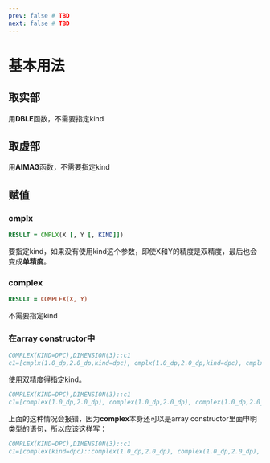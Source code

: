 ```yaml
---
prev: false # TBD
next: false # TBD
---
```


# 基本用法

## 取实部

用**DBLE**函数，不需要指定kind

## 取虚部

用**AIMAG**函数，不需要指定kind

## 赋值

### cmplx

```fortran
RESULT = CMPLX(X [, Y [, KIND]])
```

要指定kind，如果没有使用kind这个参数，即使X和Y的精度是双精度，最后也会变成**单精度**。

### complex

 ```fortran
RESULT = COMPLEX(X, Y)
```

不需要指定kind

### 在array constructor中

```fortran
COMPLEX(KIND=DPC),DIMENSION(3)::c1
c1=[cmplx(1.0_dp,2.0_dp,kind=dpc), cmplx(1.0_dp,2.0_dp,kind=dpc), cmplx(1.0_dp,2.0_dp, kind=dpc)]
```

使用双精度得指定kind。

```fortran
COMPLEX(KIND=DPC),DIMENSION(3)::c1
c1=[complex(1.0_dp,2.0_dp), complex(1.0_dp,2.0_dp), complex(1.0_dp,2.0_dp)]
```

上面的这种情况会报错，因为**complex**本身还可以是array constructor里面申明类型的语句，所以应该这样写：

```fortran
COMPLEX(KIND=DPC),DIMENSION(3)::c1
c1=[complex(kind=dpc)::complex(1.0_dp,2.0_dp), complex(1.0_dp,2.0_dp), complex(1.0_dp,2.0_dp)]
```
